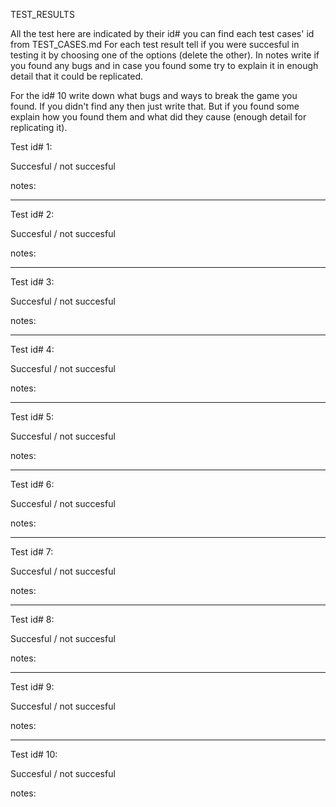TEST_RESULTS

All the test here are indicated by their id# you can find each test cases' id from TEST_CASES.md
For each test result tell if you were succesful in testing it by choosing one of the options (delete the other). 
In notes write if you found any bugs and in case you found some try to explain it in enough detail that it could be replicated.

For the id# 10 write down what bugs and ways to break the game you found. If you didn't find any then just write that. But if you found some explain how you found them and what did they cause (enough detail for replicating it).


Test id# 1:

Succesful / not succesful

notes:

_________________________________

Test id# 2:

Succesful / not succesful

notes:

_________________________________

Test id# 3:

Succesful / not succesful

notes:

_________________________________

Test id# 4:

Succesful / not succesful

notes:

_________________________________

Test id# 5:

Succesful / not succesful

notes:

_________________________________

Test id# 6:

Succesful / not succesful

notes:

_________________________________

Test id# 7:

Succesful / not succesful

notes:

_________________________________

Test id# 8:

Succesful / not succesful

notes:

_________________________________

Test id# 9:

Succesful / not succesful

notes:

_________________________________

Test id# 10:

Succesful / not succesful

notes:
